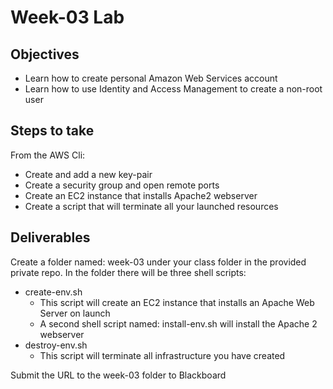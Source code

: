 # Week-03 Lab

## Objectives

* Learn how to create personal Amazon Web Services account
* Learn how to use Identity and Access Management to create a non-root user

## Steps to take

From the AWS Cli:

* Create and add a new key-pair
* Create a security group and open remote ports
* Create an EC2 instance that installs Apache2 webserver
* Create a script that will terminate all your launched resources

## Deliverables

Create a folder named: week-03 under your class folder in the provided private repo. In the folder there will be three shell scripts:

* create-env.sh
  * This script will create an EC2 instance that installs an Apache Web Server on launch
  * A second shell script named: install-env.sh will install the Apache 2 webserver
* destroy-env.sh
  * This script will terminate all infrastructure you have created

Submit the URL to the week-03 folder to Blackboard
